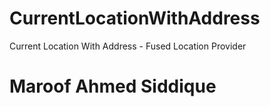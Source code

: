 # CurrentLocationWithAddress
Current Location With Address - Fused Location Provider
# Maroof Ahmed Siddique
